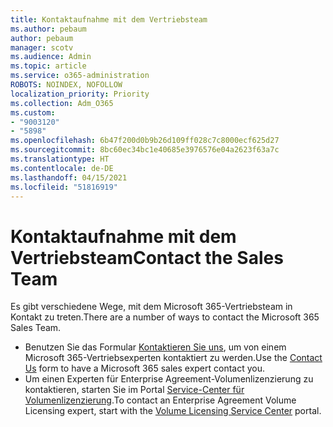 ```yaml
---
title: Kontaktaufnahme mit dem Vertriebsteam
ms.author: pebaum
author: pebaum
manager: scotv
ms.audience: Admin
ms.topic: article
ms.service: o365-administration
ROBOTS: NOINDEX, NOFOLLOW
localization_priority: Priority
ms.collection: Adm_O365
ms.custom:
- "9003120"
- "5898"
ms.openlocfilehash: 6b47f200d0b9b26d109ff028c7c8000ecf625d27
ms.sourcegitcommit: 8bc60ec34bc1e40685e3976576e04a2623f63a7c
ms.translationtype: HT
ms.contentlocale: de-DE
ms.lasthandoff: 04/15/2021
ms.locfileid: "51816919"
---
```

# <a name="contact-the-sales-team"></a><span data-ttu-id="01fbb-102">Kontaktaufnahme mit dem Vertriebsteam</span><span class="sxs-lookup"><span data-stu-id="01fbb-102">Contact the Sales Team</span></span>

<span data-ttu-id="01fbb-103">Es gibt verschiedene Wege, mit dem Microsoft 365-Vertriebsteam in Kontakt zu treten.</span><span class="sxs-lookup"><span data-stu-id="01fbb-103">There are a number of ways to contact the Microsoft 365 Sales Team.</span></span>

- <span data-ttu-id="01fbb-104">Benutzen Sie das Formular [Kontaktieren Sie uns](https://go.microsoft.com/fwlink/p/?LinkId=518644&clcid=0x0409), um von einem Microsoft 365-Vertriebsexperten kontaktiert zu werden.</span><span class="sxs-lookup"><span data-stu-id="01fbb-104">Use the  [Contact Us](https://go.microsoft.com/fwlink/p/?LinkId=518644&clcid=0x0409)  form to have a Microsoft 365 sales expert contact you.</span></span>
- <span data-ttu-id="01fbb-105">Um einen Experten für Enterprise Agreement-Volumenlizenzierung zu kontaktieren, starten Sie im Portal [Service-Center für Volumenlizenzierung](https://go.microsoft.com/fwlink/p/?LinkId=329762).</span><span class="sxs-lookup"><span data-stu-id="01fbb-105">To contact an Enterprise Agreement Volume Licensing expert, start with the  [Volume Licensing Service Center](https://go.microsoft.com/fwlink/p/?LinkId=329762) portal.</span></span>
